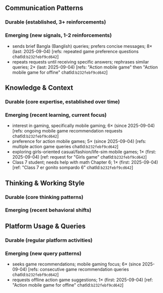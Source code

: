 ## Communication Patterns
### Durable (established, 3+ reinforcements)

### Emerging (new signals, 1-2 reinforcements)
- sends brief Bangla (Banglish) queries; prefers concise messages; 8× (last: 2025-09-04) [refs: repeated game preference questions chatId:`b232febf9cd642`]
- repeats requests until receiving specific answers; rephrases similar queries; 2× (last: 2025-09-04) [refs: "Action mobile game" then "Action mobile game for offine" chatId:`b232febf9cd642`]

## Knowledge & Context
### Durable (core expertise, established over time)

### Emerging (recent learning, current focus)
- interest in gaming, specifically mobile gaming; 6× (since 2025-09-04) [refs: ongoing mobile game recommendation requests chatId:`b232febf9cd642`]
- preference for action mobile games; 5× (since 2025-09-04) [refs: multiple action game queries chatId:`b232febf9cd642`]
- exploring girls-oriented casual/fashion/life-sim mobile games; 1× (first: 2025-09-04) [ref: request for "Girls game" chatId:`b232febf9cd642`]
- Class 7 student; needs help with math Chapter 6; 1× (first: 2025-09-04) [ref: "Class 7 er gonito sompardo 6" chatId:`b232febf9cd642`]

## Thinking & Working Style
### Durable (core thinking patterns)

### Emerging (recent behavioral shifts)

## Platform Usage & Queries
### Durable (regular platform activities)

### Emerging (new query patterns)
- seeks game recommendations; mobile gaming focus; 6× (since 2025-09-04) [refs: consecutive game recommendation queries chatId:`b232febf9cd642`]
- requests offline action game suggestions; 1× (first: 2025-09-04) [ref: "Action mobile game for offine" chatId:`b232febf9cd642`]